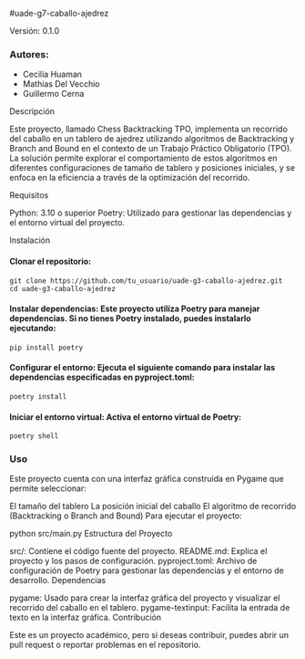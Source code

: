 #uade-g7-caballo-ajedrez

Versión: 0.1.0

### Autores: 

- Cecilia Huaman
- Mathias Del Vecchio
- Guillermo Cerna

Descripción

Este proyecto, llamado Chess Backtracking TPO, implementa un recorrido del caballo en un tablero de ajedrez utilizando algoritmos de Backtracking y Branch and Bound en el contexto de un Trabajo Práctico Obligatorio (TPO). La solución permite explorar el comportamiento de estos algoritmos en diferentes configuraciones de tamaño de tablero y posiciones iniciales, y se enfoca en la eficiencia a través de la optimización del recorrido.

Requisitos

Python: 3.10 o superior
Poetry: Utilizado para gestionar las dependencias y el entorno virtual del proyecto.

Instalación

#### Clonar el repositorio:
    git clone https://github.com/tu_usuario/uade-g3-caballo-ajedrez.git
    cd uade-g3-caballo-ajedrez

#### Instalar dependencias: Este proyecto utiliza Poetry para manejar dependencias. Si no tienes Poetry instalado, puedes instalarlo ejecutando:
    pip install poetry

#### Configurar el entorno: Ejecuta el siguiente comando para instalar las dependencias especificadas en pyproject.toml:
    poetry install

#### Iniciar el entorno virtual: Activa el entorno virtual de Poetry:
    poetry shell

### Uso
Este proyecto cuenta con una interfaz gráfica construida en Pygame que permite seleccionar:

El tamaño del tablero
La posición inicial del caballo
El algoritmo de recorrido (Backtracking o Branch and Bound)
Para ejecutar el proyecto:

python src/main.py
Estructura del Proyecto

src/: Contiene el código fuente del proyecto.
README.md: Explica el proyecto y los pasos de configuración.
pyproject.toml: Archivo de configuración de Poetry para gestionar las dependencias y el entorno de desarrollo.
Dependencias

pygame: Usado para crear la interfaz gráfica del proyecto y visualizar el recorrido del caballo en el tablero.
pygame-textinput: Facilita la entrada de texto en la interfaz gráfica.
Contribución

Este es un proyecto académico, pero si deseas contribuir, puedes abrir un pull request o reportar problemas en el repositorio.
